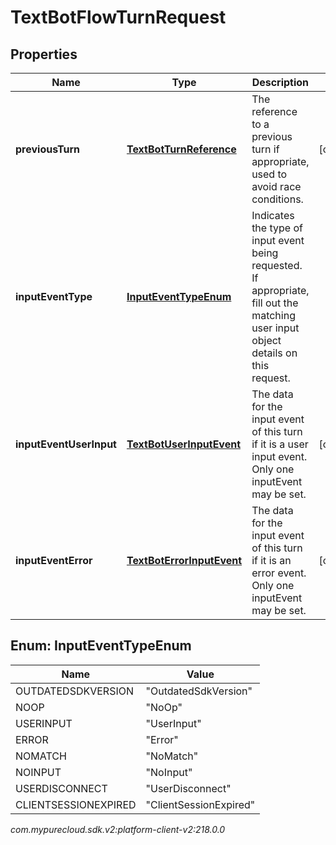 # TextBotFlowTurnRequest


## Properties

| Name | Type | Description | Notes |
| ------------ | ------------- | ------------- | ------------- |
| **previousTurn** | [**TextBotTurnReference**](TextBotTurnReference) | The reference to a previous turn if appropriate, used to avoid race conditions. |  [optional] |
| **inputEventType** | [**InputEventTypeEnum**](#Enum--InputEventTypeEnum) | Indicates the type of input event being requested. If appropriate, fill out the matching user input object details on this request. |  |
| **inputEventUserInput** | [**TextBotUserInputEvent**](TextBotUserInputEvent) | The data for the input event of this turn if it is a user input event. Only one inputEvent may be set. |  [optional] |
| **inputEventError** | [**TextBotErrorInputEvent**](TextBotErrorInputEvent) | The data for the input event of this turn if it is an error event. Only one inputEvent may be set. |  [optional] |


## Enum: InputEventTypeEnum

| Name | Value |
| ---- | ----- |
| OUTDATEDSDKVERSION | &quot;OutdatedSdkVersion&quot; | 
| NOOP | &quot;NoOp&quot; | 
| USERINPUT | &quot;UserInput&quot; | 
| ERROR | &quot;Error&quot; | 
| NOMATCH | &quot;NoMatch&quot; | 
| NOINPUT | &quot;NoInput&quot; | 
| USERDISCONNECT | &quot;UserDisconnect&quot; | 
| CLIENTSESSIONEXPIRED | &quot;ClientSessionExpired&quot; | 




_com.mypurecloud.sdk.v2:platform-client-v2:218.0.0_
